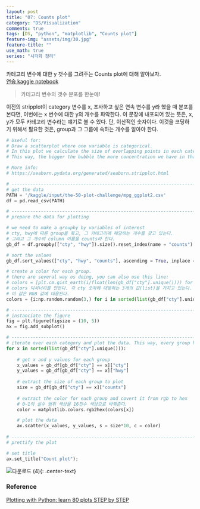 ```yaml
---
layout: post
title: "07: Counts plot"
category: "DS/Visualization"
comments: true
tags: [DS, "python", "matplotlib", "Counts plot"]
feature-img: "assets/img/30.jpg"
feature-title: ""
use_math: true
series: "시각화 정리"
---
```


카테고리 변수에 대한 y 갯수를 그려주는 Counts plot에 대해 알아보자.  
[연습 kaggle notebook](https://www.kaggle.com/wansook0316/plotting-with-python-learn-80-plots-step-by-step/edit)


> 카테고리 변수의 갯수 분포를 한눈에!

이전의 stripplot이 category 변수를 x, 조사하고 싶은 연속 변수를 y라 했을 때 분포를 본다면, 이번에는 x 변수에 대한 y의 개수를 파악한다. 이 문장에 내포되어 있는 뜻은, x, y가 모두 카테고리 변수라는 얘기로 볼 수 있다. 단, 이산적인 숫자이다. 이것을 코딩하기 위해서 필요한 것은, group과 그 그룹에 속하는 개수를 알아야 한다. 


```python
# Useful for:
# Draw a scatterplot where one variable is categorical. 
# In this plot we calculate the size of overlapping points in each category and for each y.
# This way, the bigger the bubble the more concentration we have in that region.

# More info: 
# https://seaborn.pydata.org/generated/seaborn.stripplot.html

# ----------------------------------------------------------------------------------------------------
# get the data
PATH = '/kaggle/input/the-50-plot-challenge/mpg_ggplot2.csv'
df = pd.read_csv(PATH)

# ----------------------------------------------------------------------------------------------------
# prepare the data for plotting

# we need to make a groupby by variables of interest
# cty, hwy에 따른 group을 묶고, 그 카테고리에 해당하는 개수를 갖고 있는다.
# 그리고 그 개수의 column 이름을 counts라 한다.
gb_df = df.groupby(["cty", "hwy"]).size().reset_index(name = "counts")

# sort the values
gb_df.sort_values(["cty", "hwy", "counts"], ascending = True, inplace = True)

# create a color for each group. 
# there are several way os doing, you can also use this line: 
# colors = [plt.cm.gist_earth(i/float(len(gb_df["cty"].unique()))) for i in range(len(gb_df["cty"].unique()))]
# colors 딕셔너리를 만든다. 각 cty 숫자에 대응하는 3개의 값(list)을 가지고 있는다.
# 이 값은 RGB 값에 대응된다.
colors = {i:np.random.random(3,) for i in sorted(list(gb_df["cty"].unique()))}

# ----------------------------------------------------------------------------------------------------
# instanciate the figure
fig = plt.figure(figsize = (10, 5))
ax = fig.add_subplot()

# ----------------------------------------------------------------------------------------------------
# iterate over each category and plot the data. This way, every group has it's own color and size.
for x in sorted(list(gb_df["cty"].unique())):
    
    # get x and y values for each group
    x_values = gb_df[gb_df["cty"] == x]["cty"]
    y_values = gb_df[gb_df["cty"] == x]["hwy"]
    
    # extract the size of each group to plot
    size = gb_df[gb_df["cty"] == x]["counts"]
    
    # extract the color for each group and covert it from rgb to hex
    # 0~1의 실수 범위 색상을 16진수 색상으로 바꿔준다.
    color = matplotlib.colors.rgb2hex(colors[x])

    # plot the data
    ax.scatter(x_values, y_values, s = size*10, c = color)
    
# ----------------------------------------------------------------------------------------------------
# prettify the plot

# set title
ax.set_title("Count plot");

```


![다운로드 (4)](https://user-images.githubusercontent.com/37871541/81914857-ce1cf680-960c-11ea-8650-905daba5d36b.png){: .center-text}


### Reference
[Plotting with Python: learn 80 plots STEP by STEP](https://www.kaggle.com/python10pm/plotting-with-python-learn-80-plots-step-by-step)